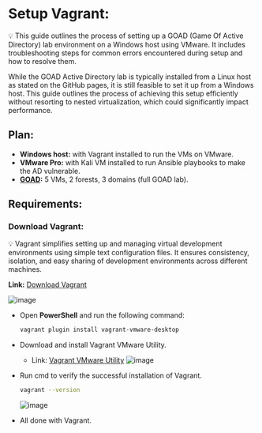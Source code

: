 # Setup Vagrant:
💡 This guide outlines the process of setting up a GOAD (Game Of Active Directory) lab environment on a Windows host using VMware. It includes troubleshooting steps for common errors encountered during setup and how to resolve them.

While the GOAD Active Directory lab is typically installed from a Linux host as stated on the GitHub pages, it is still feasible to set it up from a Windows host. This guide outlines the process of achieving this setup efficiently without resorting to nested virtualization, which could significantly impact performance.

## Plan:

- **Windows host:** with Vagrant installed to run the VMs on VMware.
- **VMware Pro:** with Kali VM installed to run Ansible playbooks to make the AD vulnerable.
- **[GOAD](https://github.com/Orange-Cyberdefense/GOAD/blob/main/ad/GOAD/README.md):** 5 VMs, 2 forests, 3 domains (full GOAD lab).

## Requirements:

### Download Vagrant:

💡 Vagrant simplifies setting up and managing virtual development environments using simple text configuration files. It ensures consistency, isolation, and easy sharing of development environments across different machines.

**Link:** [Download Vagrant](https://developer.hashicorp.com/vagrant/install?product_intent=vagrant)

![image](https://github.com/user-attachments/assets/d70ab319-e0ae-42a3-a94d-bd56cb9247d6)

- Open **PowerShell** and run the following command:

  ```bash
  vagrant plugin install vagrant-vmware-desktop
  ```
- Download and install Vagrant VMware Utility.
  - Link: [Vagrant VMware Utility](https://developer.hashicorp.com/vagrant/install/vmware)
   ![image](https://github.com/user-attachments/assets/e806f451-e529-4b96-a8d0-8da382eed2bd)

- Run cmd to verify the successful installation of Vagrant.
  ```bash
  vagrant --version
  ```
  ![image](https://github.com/user-attachments/assets/db09eb54-1819-4c54-b73b-ebb91f816dab)

- All done with Vagrant.

